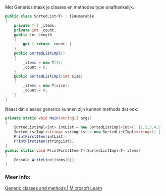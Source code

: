 Met Generics maak je classes en methodes type onafhankelijk.


```c#
public class SortedList<T> : IEnumerable
{
    private T[] _items;
    private int _count;
    public int Length
    {
        get { return _count; }
    }
    public SortedListImpl()
    {
        _items = new T[4];
        _count = 0;
    }
    public SortedListImpl(int size)
    {
        _items = new T[size];
        _count = 0;
    }
}
```

Naast dat classes generics kunnen zijn kunnen methods dat ook:

```c#
private static void Main(string[] args)
{
    SortedListImpl<int> intList = new SortedListImpl<int>() {1,2,3,4,5,6 };
    SortedListImpl<string> stringList = new SortedListImpl<string>() { "1","2","3"};
    PrintFirstItem(intList);
    PrintFirstItem(stringList);
}
public static void PrintFirstItem<T>(SortedListImpl<T> items)
{
    Console.WriteLine(items[0]);
}
```

### Meer info:
[Generic classes and methods | Microsoft Learn](https://learn.microsoft.com/en-us/dotnet/csharp/fundamentals/types/generics)
